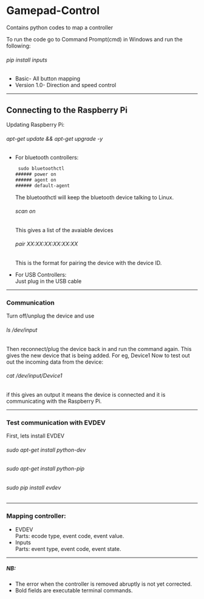 # Gamepad-Control
Contains python codes to map a controller 

To run the code go to Command Prompt(cmd) in Windows and run the following:
###### pip install inputs

* Basic- All button mapping 
* Version 1.0- Direction and speed control
________________________________________________________________________

## Connecting to the Raspberry Pi
Updating Raspberry Pi:
###### apt-get update && apt-get upgrade -y

* For bluetooth controllers: 
  ``` diff
   sudo bluetoothctl
  ###### power on
  ###### agent on
  ###### default-agent
  ```
  The bluetoothctl will keep the bluetooth device talking to Linux.
  ###### scan on
  This gives a list of the avaiable devices
  ###### pair XX:XX:XX:XX:XX:XX
  This is the format for pairing the device with the device ID.

* For USB Controllers:
  <br /> Just plug in the USB cable
_________________________________________________________________________

### Communication
Turn off/unplug the device and use
###### ls /dev/input
Then reconnect/plug the device back in and run the command again.
This gives the new device that is being added. For eg, Device1
Now to test out out the incoming data from the device:
###### cat /dev/input/Device1
if this gives an output it means the device is connected and it is communicating with the Raspberry Pi.
__________________________________________________________________________

### Test communication with EVDEV
First, lets install EVDEV
###### sudo apt-get install python-dev
###### sudo apt-get install python-pip
###### sudo pip install evdev
__________________________________________________________________________

### Mapping controller:
* EVDEV
<br /> Parts: ecode type, event code, event value.
* Inputs
<br /> Parts: event type, event code, event state.
___________________________________________________________________________


##### NB: 
* The error when the controller is removed abruptly is not yet corrected.
* Bold fields are executable terminal commands.






